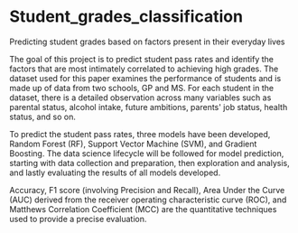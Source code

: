 # Student_grades_classification
Predicting student grades based on factors present in their everyday lives

The goal of this project is to predict student pass rates and identify 
the factors that are most intimately correlated to achieving high grades. 
The dataset used for this paper examines the performance of students and is made up of data from two schools, GP and MS. 
For each student in the dataset, there is a detailed observation across many variables such as parental status, 
alcohol intake, future ambitions, parents' job status, health status, and so on.

To predict the student pass rates, three models have been developed, Random Forest (RF), Support Vector Machine (SVM), and Gradient Boosting.
The data science lifecycle will be followed for model prediction, starting with data collection and preparation, 
then exploration and analysis, and lastly evaluating the results of all models developed. 

Accuracy, F1 score (involving Precision and Recall), Area Under the Curve (AUC) derived from the receiver operating characteristic curve (ROC), 
and Matthews Correlation Coefficient (MCC) are the quantitative techniques used to provide a precise evaluation.
